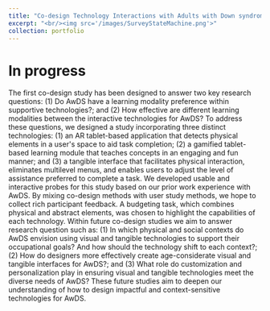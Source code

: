 ```yaml
---
title: "Co-design Technology Interactions with Adults with Down syndrome"
excerpt: "<br/><img src='/images/SurveyStateMachine.png'>"
collection: portfolio
---
```


# In progress
The first co-design study has been designed to answer two key research questions: (1) Do AwDS have a learning modality preference within supportive technologies?; and (2) How effective are different learning modalities between the interactive technologies for AwDS? To address these questions, we designed a study incorporating three distinct technologies: (1) an AR tablet-based application that detects physical elements in a user's space to aid task completion; (2) a gamified tablet-based learning module that teaches concepts in an engaging and fun manner; and (3) a tangible interface that facilitates physical interaction, eliminates multilevel menus, and enables users to adjust the level of assistance preferred to complete a task. We developed usable and interactive probes for this study based on our prior work experience with AwDS. By mixing co-design methods with user study methods, we hope to collect rich participant feedback. A budgeting task, which combines physical and abstract elements, was chosen to highlight the capabilities of each technology. 
Within future co-design studies we aim to answer research question such as: (1) In which physical and social contexts do AwDS envision using visual and tangible technologies to support their occupational goals? And how should the technology shift to each context?; (2) How do designers more effectively create age-considerate visual and tangible interfaces for AwDS?; and (3) What role do customization and personalization play in ensuring visual and tangible technologies meet the diverse needs of AwDS? These future studies aim to deepen our understanding of how to design impactful and context-sensitive technologies for AwDS.

